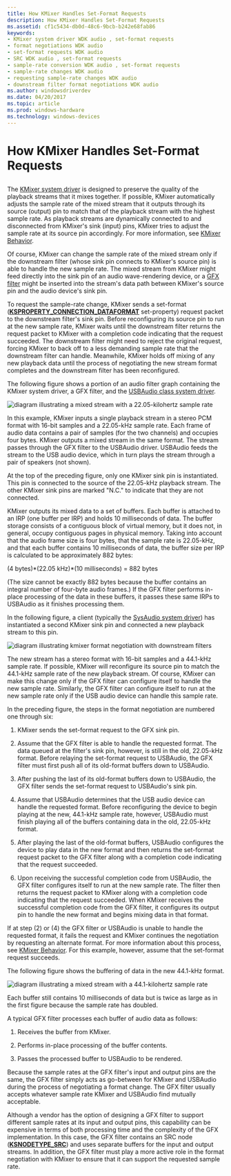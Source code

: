 ```yaml
---
title: How KMixer Handles Set-Format Requests
description: How KMixer Handles Set-Format Requests
ms.assetid: cf1c5434-db0d-48c6-9bcb-b242e68fab86
keywords:
- KMixer system driver WDK audio , set-format requests
- format negotiations WDK audio
- set-format requests WDK audio
- SRC WDK audio , set-format requests
- sample-rate conversion WDK audio , set-format requests
- sample-rate changes WDK audio
- requesting sample-rate changes WDK audio
- downstream filter format negotiations WDK audio
ms.author: windowsdriverdev
ms.date: 04/20/2017
ms.topic: article
ms.prod: windows-hardware
ms.technology: windows-devices
---
```


# How KMixer Handles Set-Format Requests


## <span id="how_kmixer_handles_set_format_requests"></span><span id="HOW_KMIXER_HANDLES_SET_FORMAT_REQUESTS"></span>


The [KMixer system driver](kernel-mode-wdm-audio-components.md#kmixer_system_driver) is designed to preserve the quality of the playback streams that it mixes together. If possible, KMixer automatically adjusts the sample rate of the mixed stream that it outputs through its source (output) pin to match that of the playback stream with the highest sample rate. As playback streams are dynamically connected to and disconnected from KMixer's sink (input) pins, KMixer tries to adjust the sample rate at its source pin accordingly. For more information, see [KMixer Behavior](kmixer-behavior.md).

Of course, KMixer can change the sample rate of the mixed stream only if the downstream filter (whose sink pin connects to KMixer's source pin) is able to handle the new sample rate. The mixed stream from KMixer might feed directly into the sink pin of an audio wave-rendering device, or a [GFX filter](gfx-filters.md) might be inserted into the stream's data path between KMixer's source pin and the audio device's sink pin.

To request the sample-rate change, KMixer sends a set-format ([**KSPROPERTY\_CONNECTION\_DATAFORMAT**](https://msdn.microsoft.com/library/windows/hardware/ff565103) set-property) request packet to the downstream filter's sink pin. Before reconfiguring its source pin to run at the new sample rate, KMixer waits until the downstream filter returns the request packet to KMixer with a completion code indicating that the request succeeded. The downstream filter might need to reject the original request, forcing KMixer to back off to a less demanding sample rate that the downstream filter can handle. Meanwhile, KMixer holds off mixing of any new playback data until the process of negotiating the new stream format completes and the downstream filter has been reconfigured.

The following figure shows a portion of an audio filter graph containing the KMixer system driver, a GFX filter, and the [USBAudio class system driver](kernel-mode-wdm-audio-components.md#usbaudio_class_system_driver).

![diagram illustrating a mixed stream with a 22.05-kilohertz sample rate](images/setfmt1.png)

In this example, KMixer inputs a single playback stream in a stereo PCM format with 16-bit samples and a 22.05-kHz sample rate. Each frame of audio data contains a pair of samples (for the two channels) and occupies four bytes. KMixer outputs a mixed stream in the same format. The stream passes through the GFX filter to the USBAudio driver. USBAudio feeds the stream to the USB audio device, which in turn plays the stream through a pair of speakers (not shown).

At the top of the preceding figure, only one KMixer sink pin is instantiated. This pin is connected to the source of the 22.05-kHz playback stream. The other KMixer sink pins are marked "N.C." to indicate that they are not connected.

KMixer outputs its mixed data to a set of buffers. Each buffer is attached to an IRP (one buffer per IRP) and holds 10 milliseconds of data. The buffer storage consists of a contiguous block of virtual memory, but it does not, in general, occupy contiguous pages in physical memory. Taking into account that the audio frame size is four bytes, that the sample rate is 22.05-kHz, and that each buffer contains 10 milliseconds of data, the buffer size per IRP is calculated to be approximately 882 bytes:

(4 bytes)\*(22.05 kHz)\*(10 milliseconds) = 882 bytes

(The size cannot be exactly 882 bytes because the buffer contains an integral number of four-byte audio frames.) If the GFX filter performs in-place processing of the data in these buffers, it passes these same IRPs to USBAudio as it finishes processing them.

In the following figure, a client (typically the [SysAudio system driver](kernel-mode-wdm-audio-components.md#sysaudio_system_driver)) has instantiated a second KMixer sink pin and connected a new playback stream to this pin.

![diagram illustrating kmixer format negotiation with downstream filters](images/setfmt2.png)

The new stream has a stereo format with 16-bit samples and a 44.1-kHz sample rate. If possible, KMixer will reconfigure its source pin to match the 44.1-kHz sample rate of the new playback stream. Of course, KMixer can make this change only if the GFX filter can configure itself to handle the new sample rate. Similarly, the GFX filter can configure itself to run at the new sample rate only if the USB audio device can handle this sample rate.

In the preceding figure, the steps in the format negotiation are numbered one through six:

1.  KMixer sends the set-format request to the GFX sink pin.

2.  Assume that the GFX filter is able to handle the requested format. The data queued at the filter's sink pin, however, is still in the old, 22.05-kHz format. Before relaying the set-format request to USBAudio, the GFX filter must first push all of its old-format buffers down to USBAudio.

3.  After pushing the last of its old-format buffers down to USBAudio, the GFX filter sends the set-format request to USBAudio's sink pin.

4.  Assume that USBAudio determines that the USB audio device can handle the requested format. Before reconfiguring the device to begin playing at the new, 44.1-kHz sample rate, however, USBAudio must finish playing all of the buffers containing data in the old, 22.05-kHz format.

5.  After playing the last of the old-format buffers, USBAudio configures the device to play data in the new format and then returns the set-format request packet to the GFX filter along with a completion code indicating that the request succeeded.

6.  Upon receiving the successful completion code from USBAudio, the GFX filter configures itself to run at the new sample rate. The filter then returns the request packet to KMixer along with a completion code indicating that the request succeeded. When KMixer receives the successful completion code from the GFX filter, it configures its output pin to handle the new format and begins mixing data in that format.

If at step (2) or (4) the GFX filter or USBAudio is unable to handle the requested format, it fails the request and KMixer continues the negotiation by requesting an alternate format. For more information about this process, see [KMixer Behavior](kmixer-behavior.md). For this example, however, assume that the set-format request succeeds.

The following figure shows the buffering of data in the new 44.1-kHz format.

![diagram illustrating a mixed stream with a 44.1-kilohertz sample rate](images/setfmt3.png)

Each buffer still contains 10 milliseconds of data but is twice as large as in the first figure because the sample rate has doubled.

A typical GFX filter processes each buffer of audio data as follows:

1.  Receives the buffer from KMixer.

2.  Performs in-place processing of the buffer contents.

3.  Passes the processed buffer to USBAudio to be rendered.

Because the sample rates at the GFX filter's input and output pins are the same, the GFX filter simply acts as go-between for KMixer and USBAudio during the process of negotiating a format change. The GFX filter usually accepts whatever sample rate KMixer and USBAudio find mutually acceptable.

Although a vendor has the option of designing a GFX filter to support different sample rates at its input and output pins, this capability can be expensive in terms of both processing time and the complexity of the GFX implementation. In this case, the GFX filter contains an SRC node ([**KSNODETYPE\_SRC**](https://msdn.microsoft.com/library/windows/hardware/ff537190)) and uses separate buffers for the input and output streams. In addition, the GFX filter must play a more active role in the format negotiation with KMixer to ensure that it can support the requested sample rate.

 

 




